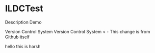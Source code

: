 # ILDCTest
Description Demo

Version Control System
Version Control System < - This change is from Github itself

hello this is harsh
